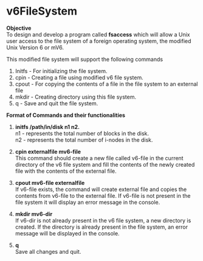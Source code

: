 # v6FileSystem

<b>Objective </b><br>
To design and develop a program called <b>fsaccess</b> which will allow a Unix user access to the file system of a foreign operating system, the modified Unix Version 6 or mV6. 

This modified file system will support the following commands <br>

1. Initfs - For initializing the file system. <br>
2. cpin   - Creating a file using modified v6 file system. <br>
3. cpout  - For copying the contents of a file in the file system to an external file <br>
4. mkdir  - Creating directory using this file system. <br>
5. q      - Save and quit the file system. <br>

<b>Format of Commands and their functionalities </b><br>

1. <b>initfs /path/in/disk n1 n2. </b><br>
	n1 - represents the total number of blocks in the disk. <br>
	n2 - represents the total number of i-nodes in the disk.<br>

2. <b>cpin externalfile mv6-file </b><br>
	This command should create a new file called v6-file in the current directory of the v6 file system and fill the contents of the      newly created file with the contents of the external file. <br>
 
3. <b>cpout mv6-file externalfile </b><br> 
	If v6-file exists, the command will create external file and copies the contents from v6-file to the external file. If v6-file is     not present in the file system it will display an error message in the console. <br>

4. <b>mkdir mv6-dir </b> <br>
	If v6-dir is not already present in the v6 file system, a new directory is created. If the directory is already present in the file   system, an error message will be displayed in the console. <br>

5. <b>q</b><br>
	Save all changes and quit.

